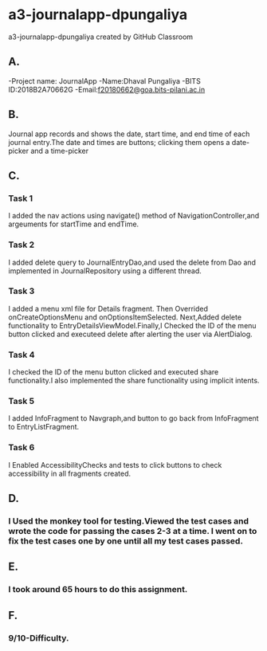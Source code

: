 # a3-journalapp-dpungaliya
a3-journalapp-dpungaliya created by GitHub Classroom

## A. 
-Project name: JournalApp 
-Name:Dhaval Pungaliya 
-BITS ID:2018B2A70662G 
-Email:f20180662@goa.bits-pilani.ac.in 

## B.
Journal app records and shows the date, start time, and end time of each journal entry.The date and times are buttons; clicking them opens a date-picker and a time-picker

## C.
### Task 1
I added the nav actions using navigate() method of NavigationController,and argeuments for startTime and endTime.

### Task 2
I added delete query to JournalEntryDao,and used the delete from Dao and implemented in JournalRepository using a different thread.

### Task 3 
I added a menu xml file for Details fragment. Then Overrided onCreateOptionsMenu and onOptionsItemSelected. Next,Added delete functionality to EntryDetailsViewModel.Finally,I Checked the ID of the menu button clicked and executeed delete after alerting the user via AlertDialog.
	
### Task 4
I checked the ID of the menu button clicked and executed share functionality.I also implemented the share functionality using implicit intents.

### Task 5
I added InfoFragment to Navgraph,and button to go back from InfoFragment to EntryListFragment. 
	
### Task 6
I Enabled AccessibilityChecks and tests to click buttons to check accessibility in all fragments created.

## D.
### I Used the monkey tool for testing.Viewed the test cases and wrote the code for passing the cases 2-3 at a time. I went on to fix the test cases one by one until all my test cases passed.

## E.
### I took around 65 hours to do this assignment.

## F.
### 9/10-Difficulty.
